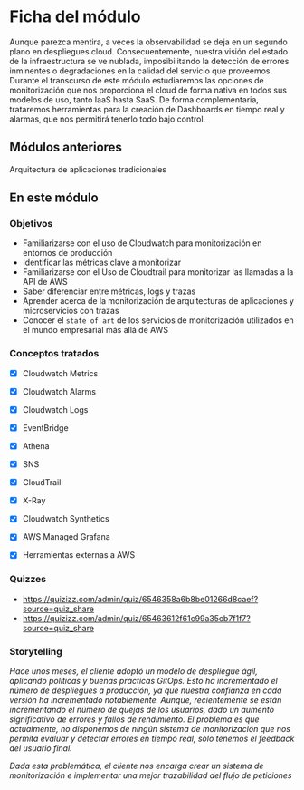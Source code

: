 # Ficha del módulo

Aunque parezca mentira, a veces la observabilidad se deja en un segundo plano en despliegues cloud. Consecuentemente, nuestra visión del estado de la infraestructura se ve nublada, imposibilitando la detección de errores inminentes o degradaciones en la calidad del servicio que proveemos. 
Durante el transcurso de este módulo estudiaremos las opciones de monitorización que nos proporciona el cloud de forma nativa en todos sus modelos de uso, tanto IaaS hasta SaaS. De forma complementaria, trataremos herramientas para la creación de Dashboards en tiempo real y alarmas, que nos permitirá tenerlo todo bajo control.

## Módulos anteriores

Arquitectura de aplicaciones tradicionales

## En este módulo

### Objetivos

* Familiarizarse con el uso de Cloudwatch para monitorización en entornos de producción
* Identificar las métricas clave a monitorizar
* Familiarizarse con el Uso de Cloudtrail para monitorizar las llamadas a la API de AWS
* Saber diferenciar entre métricas, logs y trazas
* Aprender acerca de la monitorización de arquitecturas de aplicaciones y microservicios con trazas
* Conocer el `state of art` de los servicios de monitorización utilizados en el mundo empresarial más allá de AWS

### Conceptos tratados

- [x] Cloudwatch Metrics
- [x] Cloudwatch Alarms
- [x] Cloudwatch Logs
- [x] EventBridge
- [X] Athena
- [x] SNS
- [x] CloudTrail 
- [x] X-Ray
- [x] Cloudwatch Synthetics
- [x] AWS Managed Grafana
- [x] Herramientas externas a AWS


### Quizzes

* https://quizizz.com/admin/quiz/6546358a6b8be01266d8caef?source=quiz_share
* https://quizizz.com/admin/quiz/65463612f61c99a35cb7f1f7?source=quiz_share

### Storytelling

*Hace unos meses, el cliente adoptó un modelo de despliegue ágil, aplicando políticas y buenas prácticas GitOps. Esto ha incrementado el número de despliegues a producción, ya que nuestra confianza en cada versión ha incrementado notablemente. Aunque, recientemente se están incrementando el número de quejas de los usuarios, dado un aumento significativo de errores y fallos de rendimiento. El problema es que actualmente, no disponemos de ningún sistema de monitorización que nos permita evaluar y detectar errores en tiempo real, solo tenemos el feedback del usuario final.*

*Dada esta problemática, el cliente nos encarga crear un sistema de monitorización e implementar una mejor trazabilidad del flujo de peticiones*

